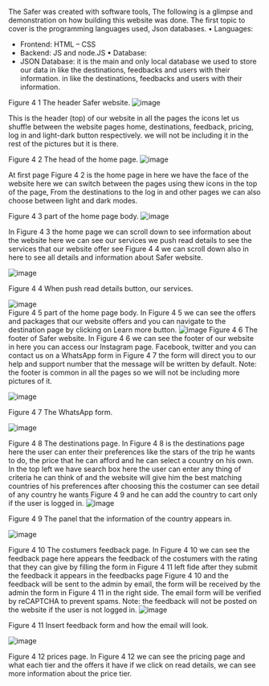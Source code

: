 The Safer was created with software tools, The following is a glimpse and demonstration on how building this website was done.
The first topic to cover is the programming languages used, Json databases.
•	Languages: 
-	Frontend: HTML – CSS 
-	Backend: JS and node.JS
•	Database: 
-	JSON Database: it is the main and only local database we used to store our data in like the destinations, feedbacks and users with their information.
in like the destinations, feedbacks and users with their information.
 
Figure ‎4 1 The header Safer website.
![image](https://github.com/user-attachments/assets/532eeb1f-e691-44c4-8682-496a8704f29b)

This is the header (top) of our website in all the pages the icons let us shuffle between the website pages home, destinations, feedback, pricing, log in and light-dark button respectively.
we will not be including it in the rest of the pictures but it is there.

 
Figure ‎4 2 The head of the home page. 
![image](https://github.com/user-attachments/assets/bb497ca7-7b8f-4be5-9e10-452773a104f9)

At first page Figure ‎4 2 is the home page in here we have the face of the website here we can switch between the pages using thew icons in the top of the page, From the destinations to the log in and other pages we can also choose between light and dark modes.

 
Figure ‎4 3 part of the home page body.
![image](https://github.com/user-attachments/assets/0eab9d32-a96a-414c-9a62-40da47bf3b9a)

In Figure ‎4 3 the home page we can scroll down to see information about the website here we can see our services we push read details to see the services that our website offer see Figure ‎4 4 we can scroll down also in here to see all details and information about Safer website.

![image](https://github.com/user-attachments/assets/7b129204-88db-4523-984b-0492add99b88)

Figure ‎4 4 When push read details button, our services.

![image](https://github.com/user-attachments/assets/ffa92376-b8a2-4120-8ce0-be9cd9e50f2f)  
Figure ‎4 5 part of the home page body.
In Figure ‎4 5 we can see the offers and packages that our website offers and you can navigate to the destination page by clicking on Learn more button.
 ![image](https://github.com/user-attachments/assets/4dd8dd4e-08f3-4739-8069-ca101dbc18c5)
Figure ‎4 6 The footer of Safer website.
In Figure ‎4 6 we can see the footer of our website in here you can access our Instagram page. Facebook, twitter and you can contact us on a WhatsApp form in Figure ‎4 7 the form will direct you to our help and support number that the message will be written by default. Note: the footer is common in all the pages so we will not be including more pictures of it. 

 ![image](https://github.com/user-attachments/assets/430c9c6f-3e45-4469-9d92-6b5e1fe30a5a)

Figure ‎4 7 The WhatsApp form.

 ![image](https://github.com/user-attachments/assets/cb2d44cc-bb42-406c-b5c5-e3c416b4290b)

Figure ‎4 8 The destinations page.
In Figure ‎4 8 is the destinations page here the user can enter their preferences like the stars of the trip he wants to do, the price that he can afford and he can select a country on his own. In the top left we have search box here the user can enter any thing of criteria he can think of and the website will give him the best matching countries of his preferences after choosing this the costumer can see detail of any country he wants Figure ‎4 9 and he can add the country to cart only if the user is logged in.
 ![image](https://github.com/user-attachments/assets/d4b6f7e8-2271-4ce7-9e63-9d97b6fa732c)

Figure ‎4 9 The panel that the information of the country appears in.

 ![image](https://github.com/user-attachments/assets/6428c888-4ede-49cb-85c4-4fed64de05ba)

Figure ‎4 10 The costumers feedback page.
In Figure ‎4 10 we can see the feedback page here appears the feedback of the costumers with the rating that they can give by filling the form in Figure ‎4 11 left fide after they submit the feedback it appears in the feedbacks page Figure ‎4 10 and the feedback will be sent to the admin by email, the form will be received by the admin the form in Figure ‎4 11 in the right side. The email form will be verified by reCAPTCHA to prevent spams. Note: the feedback will not be posted on the website if the user is not logged in.
 ![image](https://github.com/user-attachments/assets/5ec1b584-adc5-43d1-a955-042f642438f9)

Figure ‎4 11 Insert feedback form and how the email will look. 

 ![image](https://github.com/user-attachments/assets/1e661c2e-5a5d-46cd-9ec7-d828415b7740)

Figure ‎4 12 prices page.
In Figure ‎4 12 we can see the pricing page and what each tier and the offers it have if we click on read details, we can see more information about the price tier.
